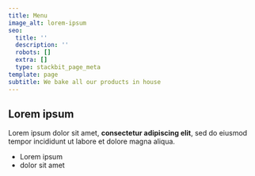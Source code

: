 ```yaml
---
title: Menu
image_alt: lorem-ipsum
seo:
  title: ''
  description: ''
  robots: []
  extra: []
  type: stackbit_page_meta
template: page
subtitle: We bake all our products in house
---
```

## Lorem ipsum

Lorem ipsum dolor sit amet, **consectetur adipiscing elit**, sed do eiusmod tempor incididunt ut labore et dolore magna aliqua.

- Lorem ipsum
- dolor sit amet